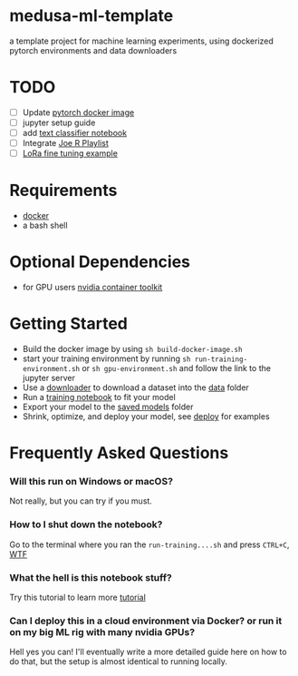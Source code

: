 # medusa-ml-template

a template project for machine learning experiments, using dockerized pytorch environments and data downloaders

# TODO
* [ ] Update [pytorch docker image](https://pytorch.org/docs/stable/dynamo/installation.html#docker-installation)
* [ ] jupyter setup guide
* [ ] add [text classifier notebook](https://pytorch.org/tutorials/beginner/text_sentiment_ngrams_tutorial.html)
* [ ] Integrate [Joe R Playlist](https://learning.oreilly.com/playlists/024a3344-fa6d-45ec-92b3-e8495765ed1b)
* [ ] [LoRa fine tuning example](https://github.com/tloen/alpaca-lora)

# Requirements

* [docker](https://www.docker.com/)
* a bash shell

# Optional Dependencies
* for GPU users [nvidia container toolkit](https://github.com/NVIDIA/nvidia-container-toolkit)

# Getting Started

* Build the docker image by using ```sh build-docker-image.sh```
* start your training environment by running ```sh run-training-environment.sh``` or ```sh gpu-environment.sh``` and follow the link to the jupyter server
* Use a [downloader](./downloader/) to download a dataset into the [data](./data/) folder
* Run a [training notebook](./training_notebooks) to fit your model
* Export your model to the [saved models](./saved_models) folder
* Shrink, optimize, and deploy your model, see [deploy](./deploy) for examples 

# Frequently Asked Questions

### Will this run on Windows or macOS?

Not really, but you can try if you must.

### How to I shut down the notebook?

Go to the terminal where you ran the ```run-training....sh``` and press ```CTRL+C```, [WTF](https://medium.com/@aantipov/what-happens-when-you-ctrl-c-in-the-terminal-36b093443e06)

### What the hell is this notebook stuff?

Try this tutorial to learn more [tutorial](https://jupyter.org/try)

### Can I deploy this in a cloud environment via Docker? or run it on my big ML rig with many nvidia GPUs?

Hell yes you can! I'll eventually write a more detailed guide here on how to do that, but the setup is almost identical to running locally.
